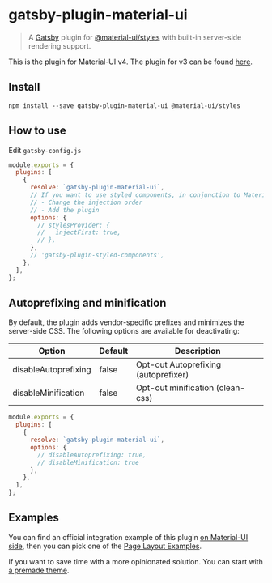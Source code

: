 # gatsby-plugin-material-ui

> A [Gatsby](https://github.com/gatsbyjs/gatsby) plugin for
> [@material-ui/styles](https://github.com/mui-org/material-ui) with
> built-in server-side rendering support.

This is the plugin for Material-UI v4. The plugin for v3 can be found [here](https://github.com/hupe1980/gatsby-plugin-material-ui/tree/v1.2.5).

## Install

`npm install --save gatsby-plugin-material-ui @material-ui/styles`

## How to use

Edit `gatsby-config.js`

```javascript
module.exports = {
  plugins: [
    {
      resolve: `gatsby-plugin-material-ui`,
      // If you want to use styled components, in conjunction to Material-UI, you should:
      // - Change the injection order
      // - Add the plugin
      options: {
        // stylesProvider: {
        //   injectFirst: true,
        // },
      },
      // 'gatsby-plugin-styled-components',
    },
  ],
};
```

## Autoprefixing and minification

By default, the plugin adds vendor-specific prefixes and minimizes the server-side CSS. The following options are available for deactivating:

| Option               | Default | Description                          |
| -------------------- | ------- | ------------------------------------ |
| disableAutoprefixing | false   | Opt-out Autoprefixing (autoprefixer) |
| disableMinification  | false   | Opt-out minification (clean-css)     |

```javascript
module.exports = {
  plugins: [
    {
      resolve: `gatsby-plugin-material-ui`,
      options: {
        // disableAutoprefixing: true,
        // disableMinification: true
      },
    },
  ],
};
```

## Examples

You can find an official integration example of this plugin [on Material-UI side](https://github.com/mui-org/material-ui/tree/master/examples/gatsby), then you can pick one of the [Page Layout Examples](https://material-ui.com/getting-started/page-layout-examples/).

If you want to save time with a more opinionated solution. You can start with [a premade theme](https://github.com/hupe1980/gatsby-theme-material-ui).